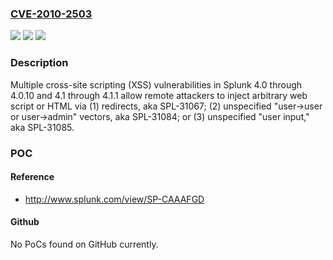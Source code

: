 ### [CVE-2010-2503](https://cve.mitre.org/cgi-bin/cvename.cgi?name=CVE-2010-2503)
![](https://img.shields.io/static/v1?label=Product&message=n%2Fa&color=blue)
![](https://img.shields.io/static/v1?label=Version&message=n%2Fa&color=blue)
![](https://img.shields.io/static/v1?label=Vulnerability&message=n%2Fa&color=brighgreen)

### Description

Multiple cross-site scripting (XSS) vulnerabilities in Splunk 4.0 through 4.0.10 and 4.1 through 4.1.1 allow remote attackers to inject arbitrary web script or HTML via (1) redirects, aka SPL-31067; (2) unspecified "user->user or user->admin" vectors, aka SPL-31084; or (3) unspecified "user input," aka SPL-31085.

### POC

#### Reference
- http://www.splunk.com/view/SP-CAAAFGD

#### Github
No PoCs found on GitHub currently.

